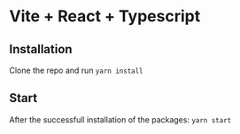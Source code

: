 # Vite + React + Typescript

## Installation

Clone the repo and run `yarn install`

## Start

After the successfull installation of the packages: `yarn start`

<!-- test curl -->
<!-- curl -i -X OPTIONS -H 'origin: http://localhost:3001/ http://localhost:3000/payment -->
